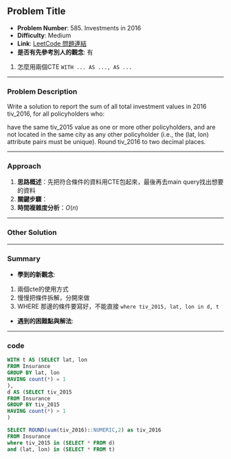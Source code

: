 ## Problem Title

- **Problem Number**:  585. Investments in 2016
- **Difficulty**: Medium
- **Link**: [LeetCode 問題連結](https://leetcode.com/problems/investments-in-2016/description/?envType=study-plan-v2&envId=top-sql-50)
- **是否有先參考別人的觀念**: 有
1. 怎麼用兩個CTE `WITH ... AS ..., AS ...`
---

### Problem Description

Write a solution to report the sum of all total investment values in 2016 tiv_2016, for all policyholders who:

have the same tiv_2015 value as one or more other policyholders, and
are not located in the same city as any other policyholder (i.e., the (lat, lon) attribute pairs must be unique).
Round tiv_2016 to two decimal places.

---

### Approach

1. **思路概述**：先把符合條件的資料用CTE包起來，最後再去main query找出想要的資料
2. **關鍵步驟**： 
3. **時間複雜度分析**：$O(n)$

---

### Other Solution


---
### Summary

- **學到的新觀念**:
1. 兩個cte的使用方式
2. 慢慢把條件拆解，分開來做
3. WHERE 那邊的條件要寫好，不能直接 `where tiv_2015, lat, lon in d, t`
- **遇到的困難點與解法**:

---

### code
```sql
WITH t AS (SELECT lat, lon
FROM Insurance
GROUP BY lat, lon
HAVING count(*) = 1
),
d AS (SELECT tiv_2015
FROM Insurance
GROUP BY tiv_2015
HAVING count(*) > 1
)

SELECT ROUND(sum(tiv_2016)::NUMERIC,2) as tiv_2016
FROM Insurance
where tiv_2015 in (SELECT * FROM d)
and (lat, lon) in (SELECT * FROM t)
```